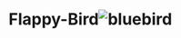 # Flappy-Bird![bluebird](https://user-images.githubusercontent.com/112538706/187609519-e065765f-2364-4d1d-9d2e-d033f7eda4d2.png)
